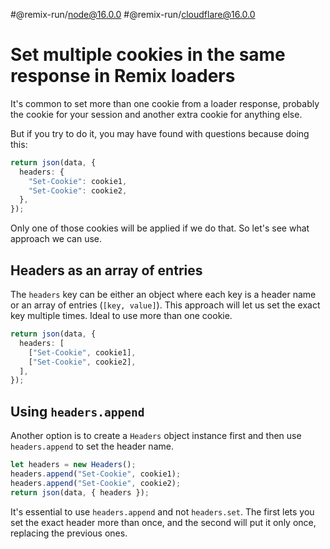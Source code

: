 #@remix-run/node@16.0.0 #@remix-run/cloudflare@16.0.0

# Set multiple cookies in the same response in Remix loaders

It's common to set more than one cookie from a loader response, probably the cookie for your session and another extra cookie for anything else.

But if you try to do it, you may have found with questions because doing this:

```ts
return json(data, {
  headers: {
    "Set-Cookie": cookie1,
    "Set-Cookie": cookie2,
  },
});
```

Only one of those cookies will be applied if we do that. So let's see what approach we can use.

## Headers as an array of entries

The `headers` key can be either an object where each key is a header name or an array of entries (`[key, value]`). This approach will let us set the exact key multiple times. Ideal to use more than one cookie.

```ts
return json(data, {
  headers: [
    ["Set-Cookie", cookie1],
    ["Set-Cookie", cookie2],
  ],
});
```

## Using `headers.append`

Another option is to create a `Headers` object instance first and then use `headers.append` to set the header name.

```ts
let headers = new Headers();
headers.append("Set-Cookie", cookie1);
headers.append("Set-Cookie", cookie2);
return json(data, { headers });
```

It's essential to use `headers.append` and not `headers.set`. The first lets you set the exact header more than once, and the second will put it only once, replacing the previous ones.
